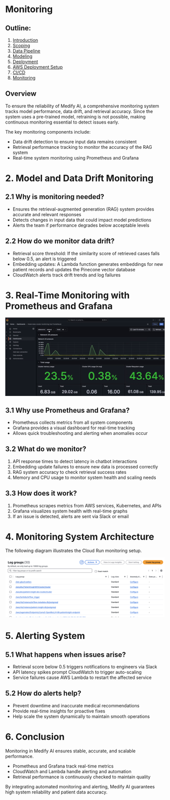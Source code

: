 # Monitoring

## Outline:

1. [Introduction](introduction.md)
2. [Scoping](scoping.md)
3. [Data Pipeline](data_pipeline.md)
4. [Modeling](modelling.md)
5. [Deployment](deployment.md)
6. [AWS Deployment Setup](aws_deployment_setup.md)
7. [CI/CD](cicd.md)
8. [Monitoring](monitoring.md)

## Overview  

To ensure the reliability of Medify AI, a comprehensive monitoring system tracks model performance, data drift, and retrieval accuracy. Since the system uses a pre-trained model, retraining is not possible, making continuous monitoring essential to detect issues early.  

The key monitoring components include:  
- Data drift detection to ensure input data remains consistent  
- Retrieval performance tracking to monitor the accuracy of the RAG system  
- Real-time system monitoring using Prometheus and Grafana  



# 2. Model and Data Drift Monitoring  

## 2.1 Why is monitoring needed?  

- Ensures the retrieval-augmented generation (RAG) system provides accurate and relevant responses  
- Detects changes in input data that could impact model predictions  
- Alerts the team if performance degrades below acceptable levels  

## 2.2 How do we monitor data drift?  

- Retrieval score threshold: If the similarity score of retrieved cases falls below 0.5, an alert is triggered  
- Embedding updates: A Lambda function generates embeddings for new patient records and updates the Pinecone vector database  
- CloudWatch alerts track drift trends and log failures  



# 3. Real-Time Monitoring with Prometheus and Grafana  

![Grafana](images/13.png)

## 3.1 Why use Prometheus and Grafana?  

- Prometheus collects metrics from all system components  
- Grafana provides a visual dashboard for real-time tracking  
- Allows quick troubleshooting and alerting when anomalies occur  

## 3.2 What do we monitor?  

1. API response times to detect latency in chatbot interactions  
2. Embedding update failures to ensure new data is processed correctly  
3. RAG system accuracy to check retrieval success rates  
4. Memory and CPU usage to monitor system health and scaling needs  

## 3.3 How does it work?  

1. Prometheus scrapes metrics from AWS services, Kubernetes, and APIs  
2. Grafana visualizes system health with real-time graphs  
3. If an issue is detected, alerts are sent via Slack or email  



# 4. Monitoring System Architecture  

The following diagram illustrates the Cloud Run monitoring setup.  

![Cloud Run Monitoring](images/14.png)  



# 5. Alerting System  

## 5.1 What happens when issues arise?  

- Retrieval score below 0.5 triggers notifications to engineers via Slack  
- API latency spikes prompt CloudWatch to trigger auto-scaling  
- Service failures cause AWS Lambda to restart the affected service  

## 5.2 How do alerts help?  

- Prevent downtime and inaccurate medical recommendations  
- Provide real-time insights for proactive fixes  
- Help scale the system dynamically to maintain smooth operations  



# 6. Conclusion  

Monitoring in Medify AI ensures stable, accurate, and scalable performance.  

- Prometheus and Grafana track real-time metrics  
- CloudWatch and Lambda handle alerting and automation  
- Retrieval performance is continuously checked to maintain quality  

By integrating automated monitoring and alerting, Medify AI guarantees high system reliability and patient data accuracy.  
